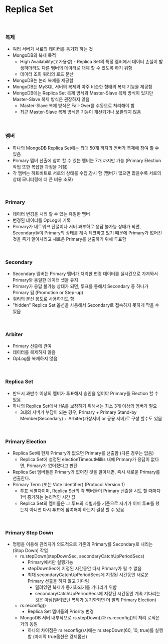 # Replica Set
<br/>

### 복제
  + 여러 서버가 서로의 데이터를 동기화 하는 것
  + MongoDB의 복제 목적
    + High Availability(고가용성) - Replica Set의 특정 멤버에서 데이터 손실이 발생하더라도 다른 멤버의 데이터로 대체 할 수 있도록 하기 위함
    + 데이터 조회 쿼리의 로드 분산
  + MongoDB는 논리 복제를 제공함
  + MongoDB는 MySQL 서버의 복제와 아주 비슷한 형태의 복제 기능을 제공함
  + MongoDB에는 Replica Set 복제 방식과 Master-Slave 복제 방식이 있지만 Master-Slave 복제 방식은 권장하지 않음
    + Master-Slave 복제 방식은 Fail-Over를 수동으로 처리해야 함
    + 최근 Master-Slave 복제 방식은 기능이 개선되거나 보완되지 않음
<br/>

### 멤버
  + 하나의 MongoDB Replica Set에는 최대 50개 까지의 멤버가 복제에 참여 할 수 있음
  + Primary 멤버 선출에 참여 할 수 있는 멤버는 7개 까지만 가능 (Primary Election 작업 또한 복잡한 과정을 거침)
  + 각 멤버는 하트비트로 서로의 상태를 수집,감시 함 (멤버가 많으면 많을수록 서로의 상태 모니터링에 더 큰 비용 소모)
<br/>

### Primary
  + 데이터 변경을 처리 할 수 있는 유일한 멤버
  + 변경된 데이터를 OpLog에 기록
  + Primary가 네트워크 단절이나 서버 과부하로 응답 불가능 상태가 되면, Secondary들이 Primary의 상태를 계속 체크하고 있기 때문에 Primary가 없어진 것을 즉기 알아차리고 새로운 Primary를 선출하기 위해 투표함 
<br/>

### Secondary
  + Secondary 멤버는 Primary 멤버가 처리한 변경 데이터를 실시간으로 가져와서 Primary와 동일한 데이터 셋을 유지
  + Primary가 응답 불가능 상태가 되면, 투표를 통해서 Secondary 중 하나가 Primary 됨 (Promotion or Step-up)
  + 쿼리의 분산 용도로 사용하기도 함
  + "hidden" Replica Set 옵션을 사용해서 Secondary로 접속하지 못하게 막을 수 있음
<br/>

### Arbiter
  + Primary 선출에 관여
  + 데이터를 복제하지 않음
  + OpLog를 복제하지 않음
<br/>

### Replica Set
  + 반드시 과반수 이상의 멤버가 투표해서 승인을 얻어야 Primary를 Election 할 수 있음
  + 하나의 Replica Set에서 HA를 보장하기 위해서는 최소 3개 이상의 멤버가 필요
    + 3대의 서버가 부담이 되는 경우, Primary + Primary Stand-by Member(Secondary) + Arbiter(가상서버 or 공용 서버)로 구성 할수도 있음
<br/>

### Primary Election
  + Replica Set에 현재 Primary가 없으면 Primary를 선출함 (다른 경우는 없음)
    + Replica Set에 설정된 electionTimeoutMillis 내에 Primary가 응답이 없다면, Primary가 없어졌다고 판단
  + Replica Set 멤버들은 Primary가 없어진 것을 알아채면, 즉시 새로운 Primary를 선출한다.
  + Primary Term (또는 Vote Identifier) (Protocol Version 1)
    + 투표 식별자이며, Replica Set의 각 멤버들이 Primary 선출을 시도 할 때마다 1씩 증가하는 논리적인 시간 값
    + Replica Set의 멤버들은 그 투표의 식별자를 기준으로 자기가 이미 투표를 했는지 아니면 다시 투표에 참여해야 하는지 결정 할 수 있음
<br/>

### Primary Step Down
  + 명령을 이용해 관리자가 의도적으로 기존의 Primary를 Secondary로 내리는(Stop Down) 작업
    + rs.stepDown(stepDownSec, secondaryCatchUpPeriodSecs)
      + Primary에서만 실행가능
      + stepDownSec에 지정된 시간동안 다시 Primary가 될 수 없음
      + 최대 secondaryCatchUpPeriodSecs에 지정된 시간동안 새로운 Primary 선출을 하지 않고 기다림
        + 밀려있던 복제가 동기화되기를 기다리기 위함
        + secondaryCatchUpPeriodSecs에 지정된 시간동안 계속 기다리는 것은 아님(밀려있던 복제가 동기화되면 더 빨리 Primary Election)
    + rs.reconfig()
      + Replica Set 멤버들의 Priority 변경
    + MongoDB 서버 내부적으로 rs.stepDown()과 rs.reconfig()의 처리 로직은 거의 동일
      + 하나의 차이점은 rs.reconfig()시에는 rs.stepDown(60, 10, true)를 실행함 (마지막 true옵션은 강제옵션)
